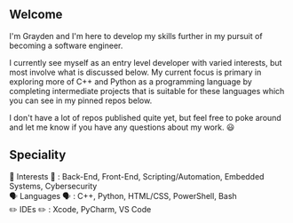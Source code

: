 ## Welcome
I'm Grayden and I'm here to develop my skills further in my pursuit of becoming a software engineer. 

I currently see myself as an entry level developer with varied interests, but most involve what is discussed below.
My current focus is primary in exploring more of C++ and Python as a programming language by completing intermediate projects that is suitable for these languages which you can 
see in my pinned repos below. 

I don't have a lot of repos published quite yet, but feel free to poke around and let me know if you have any questions about my work. 😃

## Speciality
🧠 Interests 🧠 : Back-End, Front-End, Scripting/Automation, Embedded Systems, Cybersecurity
<br>
🗣️ Languages 🗣️ : C++, Python, HTML/CSS, PowerShell, Bash
<br>
✏️ IDEs ✏️ : Xcode, PyCharm, VS Code
